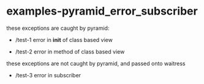 # examples-pyramid_error_subscriber

these exceptions are caught by pyramid:

* /test-1
  error in __init__ of class based view

* /test-2
  error in method of class based view

these exceptions are not caught by pyramid, and passed onto waitress

* /test-3
  error in subscriber


